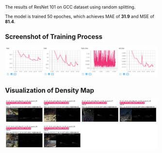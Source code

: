 The results of ResNet 101 on GCC dataset using random splitting.

The model is trained 50 epoches, which achieves MAE of **31.9** and MSE of **81.4**. 

## Screenshot of Training Process

![Detialed infomation during the traning phase.](./img1.png "quantitative-results")

## Visualization of Density Map

![Detialed infomation during the traning phase.](./img2.png "visualization")